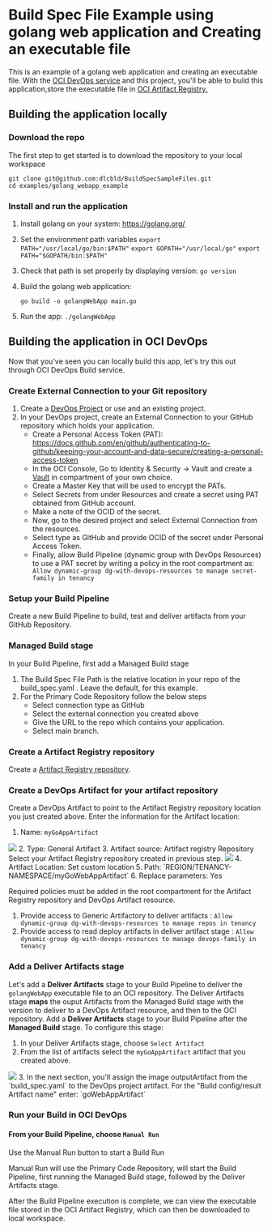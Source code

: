 # Build Spec File Example using golang web application and Creating an executable file

This is an example of a golang web application and creating an executable file. With the [OCI DevOps service](https://www.oracle.com/devops/devops-service/) and this project, you'll be able to build this application,store the executable file in [OCI Artifact Registry.](https://docs.oracle.com/en-us/iaas/artifacts/using/overview.htm)


## Building the application locally

### Download the repo
The first step to get started is to download the repository to your local workspace

```shell
git clone git@github.com:dlcbld/BuildSpecSampleFiles.git
cd examples/golang_webapp_example
```

### Install and run the application

1. Install golang on your system: https://golang.org/
2. Set the environment path variables
    ```export PATH="/usr/local/go/bin:$PATH"```
    ```export GOPATH="/usr/local/go"```
    ```export PATH="$GOPATH/bin:$PATH"```
3. Check that path is set properly by displaying version:
    ```go version```
4. Build the golang web application: 

   ```go build -o golangWebApp main.go```
5. Run the app:
    ```./golangWebApp```

## Building the application in OCI DevOps
Now that you've seen you can locally build this app, let's try this out through OCI DevOps Build service.
### Create External Connection to your Git repository 
1. Create a [DevOps Project](https://docs.oracle.com/en-us/iaas/Content/devops/using/devops_projects.htm) or use and an existing project. 
2. In your DevOps project, create an External Connection to your GitHub repository which holds your application.
   - Create a Personal Access Token (PAT): https://docs.github.com/en/github/authenticating-to-github/keeping-your-account-and-data-secure/creating-a-personal-access-token
   - In the OCI Console, Go to Identity & Security -> Vault and create a [Vault]( https://docs.oracle.com/en-us/iaas/Content/KeyManagement/Concepts/keyoverview.htm) in compartment of your own choice.
   - Create a Master Key that will be used to encrypt the PATs. 
   - Select Secrets from under Resources and create a secret using PAT obtained from GitHub account.
   - Make a note of the OCID of the secret.
   - Now, go to the desired project and select External Connection from the resources.
   - Select type as GitHub and provide OCID of the secret under Personal Access Token.
   - Finally, allow Build Pipeline (dynamic group with DevOps Resources) to use a PAT secret by writing a policy in the root compartment as: ``` Allow dynamic-group dg-with-devops-resources to manage secret-family in tenancy```
### Setup your Build Pipeline
Create a new Build Pipeline to build, test and deliver artifacts from your GitHub Repository.
### Managed Build stage
In your Build Pipeline, first add a Managed Build stage
1. The Build Spec File Path is the relative location in your repo of the build_spec.yaml . Leave the default, for this example.
2. For the Primary Code Repository follow the below steps
    - Select connection type as GitHub
    - Select the external connection you created above
    - Give the URL to the repo which contains your application.
    - Select main branch.
    
### Create a Artifact Registry repository
Create a [Artifact Registry repository](https://docs.oracle.com/en-us/iaas/artifacts/using/manage-repos.htm#create-repo).

### Create a DevOps Artifact for your artifact repository
Create a DevOps Artifact to point to the Artifact Registry repository location you just created above. Enter the information for the Artifact location:
1. Name: `myGoAppArtifact`
<img src="create_artifact_go.png" />
2. Type: General Artifact
3. Artifact source: Artifact registry Repository
    Select your Artifact Registry repository created in previous step.
    <img src="select_artifact_go.png" />
4. Artifact Location: Set custom location
5. Path: `REGION/TENANCY-NAMESPACE/myGoWebAppArtifact`
6. Replace parameters: Yes

Required policies must be added in the root compartment for the Artifact Registry repository and DevOps Artifact resource.
1. Provide access to Generic Artifactory to deliver artifacts : ```Allow dynamic-group dg-with-devops-resources to manage repos in tenancy```
2. Provide access to read deploy artifacts in deliver artifact stage : ```Allow dynamic-group dg-with-devops-resources to manage devops-family in tenancy```

### Add a Deliver Artifacts stage
Let's add a **Deliver Artifacts** stage to your Build Pipeline to deliver the `golangWebApp` executable file to an OCI repository.
The Deliver Artifacts stage **maps** the ouput Artifacts from the Managed Build stage with the version to deliver to a DevOps Artifact resource, and then to the OCI repository.
Add a **Deliver Artifacts** stage to your Build Pipeline after the **Managed Build** stage. To configure this stage:
1. In your Deliver Artifacts stage, choose `Select Artifact`
2. From the list of artifacts select the `myGoAppArtifact` artifact that you created above.
<img src="deliver_artifact_go.png" />
3. In the next section, you'll assign the image outputArtifact from the `build_spec.yaml` to the DevOps project artifact. For the "Build config/result Artifact name" enter: `goWebAppArtifact`


### Run your Build in OCI DevOps

#### From your Build Pipeline, choose `Manual Run`
Use the Manual Run button to start a Build Run

Manual Run will use the Primary Code Repository, will start the Build Pipeline, first running the Managed Build stage, followed by the Deliver Artifacts stage.

After the Build Pipeline execution is complete, we can view the executable file stored in the OCI Artifact Registry, which can then be downloaded to local workspace. 
